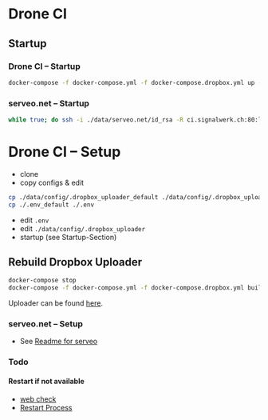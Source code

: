 # Drone CI

## Startup
### Drone CI – Startup
```sh
docker-compose -f docker-compose.yml -f docker-compose.dropbox.yml up -d
```

### serveo.net – Startup
```sh
while true; do ssh -i ./data/serveo.net/id_rsa -R ci.signalwerk.ch:80:localhost:80 serveo.net; sleep 10; done
```

# Drone CI – Setup
* clone
* copy configs & edit
```sh
cp ./data/config/.dropbox_uploader_default ./data/config/.dropbox_uploader
cp ./.env_default ./.env
```
* edit `.env`
* edit `./data/config/.dropbox_uploader`
* startup (see Startup-Section)

## Rebuild Dropbox Uploader

```sh
docker-compose stop
docker-compose -f docker-compose.yml -f docker-compose.dropbox.yml build --no-cache
```

Uploader can be found [here](https://github.com/andreafabrizi/Dropbox-Uploader).

### serveo.net – Setup
* See [Readme for serveo](./README-serveo.md)

### Todo
#### Restart if not available
* [web check](https://serverfault.com/questions/562524/bash-script-to-check-if-a-public-https-site-is-up)
* [Restart Process](https://www.oipapio.com/question-238641)
